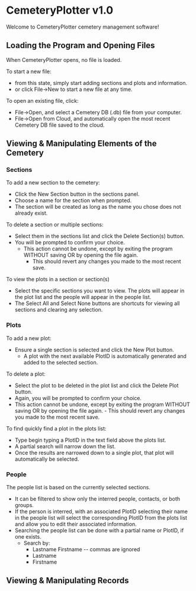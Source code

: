 # CemeteryPlotter v1.0

Welcome to CemeteryPlotter cemetery management software!

## Loading the Program and Opening Files
When CemeteryPlotter opens, no file is loaded.

To start a new file: 
- from this state, simply start adding sections and plots and information.
- or click File->New to start a new file at any time.

To open an existing file, click:
- File->Open, and select a Cemetery DB (.db) file from your computer.
- File->Open from Cloud, and automatically open the most recent Cemetery DB file saved to the cloud.

## Viewing & Manipulating Elements of the Cemetery
### Sections
To add a new section to the cemetery:
- Click the New Section button in the sections panel.
- Choose a name for the section when prompted.
- The section will be created as long as the name you chose does not already exist.

To delete a section or multiple sections:
- Select them in the sections list and click the Delete Section(s) button.
- You will be prompted to confirm your choice.
	- This action cannot be undone, except by exiting the program WITHOUT saving OR by opening the file again.
		- This should revert any changes you made to the most recent save.

To view the plots in a section or section(s)
- Select the specific sections you want to view.  The plots will appear in the plot list and the people will appear in the people list.
- The Select All and Select None buttons are shortcuts for viewing all sections and clearing any selection.

### Plots
To add a new plot:
- Ensure a single section is selected and click the New Plot button.
	- A plot with the next available PlotID is automatically generated and added to the selected section.

To delete a plot:
- Select the plot to be deleted in the plot list and click the Delete Plot button.
- Again, you will be prompted to confirm your choice.
- This action cannot be undone, except by exiting the program WITHOUT saving OR by opening the file again.
		- This should revert any changes you made to the most recent save.

To find quickly find a plot in the plots list:
- Type begin typing a PlotID in the text field above the plots list.
- A partial search will narrow down the list.
- Once the results are narrowed down to a single plot, that plot will automatically be selected.

### People
The people list is based on the currently selected sections.
- It can be filtered to show only the interred people, contacts, or both groups.
- If the person is interred, with an associated PlotID selecting their name in the people list will select the corresponding PlotID from the plots list and allow you to edit their associated information.
- Searching the people list can be done with a partial name or PlotID, if one exists.
	- Search by:
		- Lastname Firstname -- commas are ignored
		- Lastname
		- Firstname

## Viewing & Manipulating Records


